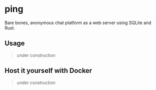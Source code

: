 # ping
Bare bones, anonymous chat platform as a web server using SQLite and Rust.

## Usage

> under construction

## Host it yourself with Docker

> under construction